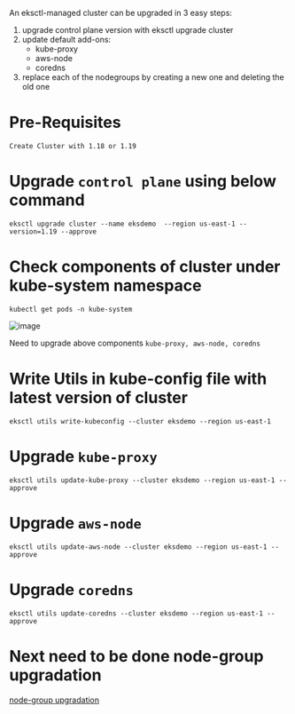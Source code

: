 An eksctl-managed cluster can be upgraded in 3 easy steps:

  1. upgrade control plane version with eksctl upgrade cluster
  2. update default add-ons:
      * kube-proxy
      * aws-node
      * coredns
  3. replace each of the nodegroups by creating a new one and deleting the old one
# Pre-Requisites
    Create Cluster with 1.18 or 1.19
# Upgrade ````control plane```` using below command
    eksctl upgrade cluster --name eksdemo  --region us-east-1 --version=1.19 --approve
# Check components of cluster under kube-system namespace
    kubectl get pods -n kube-system
  ![image](https://user-images.githubusercontent.com/58024415/124728371-2ad42280-df2d-11eb-9eeb-31249ad6d83d.png)

  Need to upgrade above components ````kube-proxy, aws-node, coredns````
# Write Utils in kube-config file with latest version of cluster   
    eksctl utils write-kubeconfig --cluster eksdemo --region us-east-1
# Upgrade ````kube-proxy````
    eksctl utils update-kube-proxy --cluster eksdemo --region us-east-1 --approve
# Upgrade ````aws-node````
    eksctl utils update-aws-node --cluster eksdemo --region us-east-1 --approve
# Upgrade ````coredns````
    eksctl utils update-coredns --cluster eksdemo --region us-east-1 --approve
# Next need to be done node-group upgradation
  [node-group upgradation](https://github.com/Naresh240/kubernetes/tree/main/cluster-upgradation/kubernetes-updating-nodegroup)
